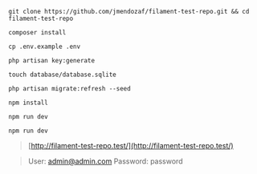 ```
git clone https://github.com/jmendozaf/filament-test-repo.git && cd filament-test-repo
```
```
composer install
```
```
cp .env.example .env
```
```
php artisan key:generate
```
```
touch database/database.sqlite
```
```
php artisan migrate:refresh --seed
```
```
npm install
```
```
npm run dev
```
```
npm run dev
```
> [http://filament-test-repo.test/](http://filament-test-repo.test/)

> User: admin@admin.com 
> Password: password


